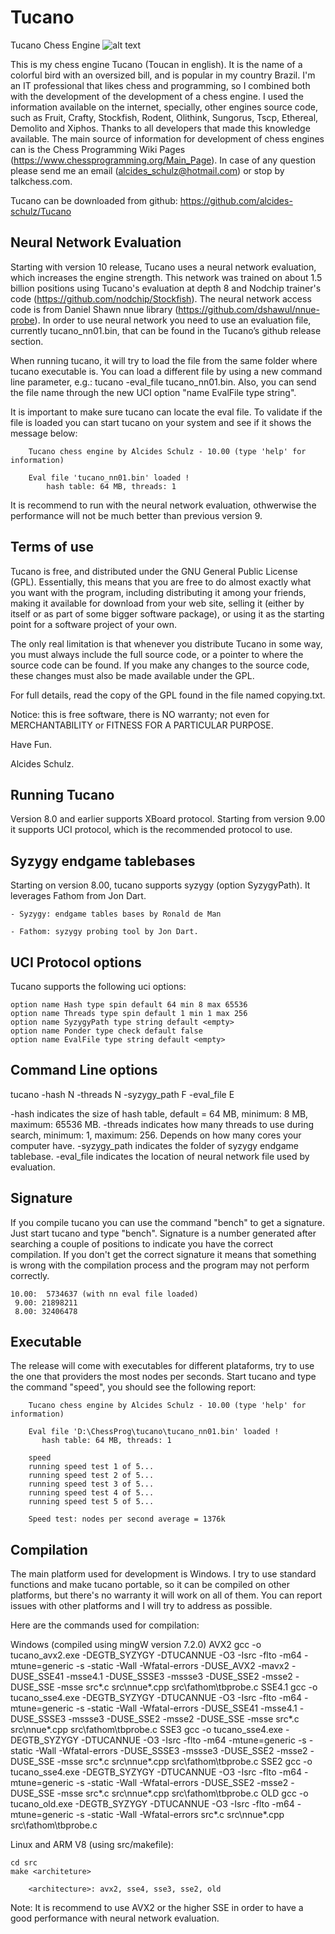 # Tucano
Tucano Chess Engine ![alt text](image/tucano.bmp "Tucano")

This is my chess engine Tucano (Toucan in english). It is the name of a colorful bird with an oversized bill, and is popular in my country Brazil. 
I'm an IT professional that likes chess and programming, so I combined both with the development of the development of a chess engine. 
I used the information available on the internet, specially, other engines source code, such as Fruit, Crafty, Stockfish, Rodent, Olithink, Sungorus, Tscp, Ethereal, Demolito and Xiphos.
Thanks to all developers that made this knowledge available.
The main source of information for development of chess engines can is the Chess Programming Wiki Pages (https://www.chessprogramming.org/Main_Page).
In case of any question please send me an email (alcides_schulz@hotmail.com) or stop by talkchess.com.

Tucano can be downloaded from github: https://github.com/alcides-schulz/Tucano

Neural Network Evaluation
-------------------------
Starting with version 10 release, Tucano uses a neural network evaluation, which increases the engine strength.
This network was trained on about 1.5 billion positions using Tucano's evaluation at depth 8 and Nodchip trainer's code (https://github.com/nodchip/Stockfish).
The neural network access code is from Daniel Shawn nnue library (https://github.com/dshawul/nnue-probe).
In order to use neural network you need to use an evaluation file, currently tucano_nn01.bin, that can be found in the Tucano’s github release section.

When running tucano, it will try to load the file from the same folder where tucano executable is.
You can load a different file by using a new command line parameter, e.g.: tucano -eval_file tucano_nn01.bin.
Also, you can send the file name through the new UCI option "name EvalFile type string".

It is important to make sure tucano can locate the eval file. 
To validate if the file is loaded you can start tucano on your system and see if it shows the message below:
 
        Tucano chess engine by Alcides Schulz - 10.00 (type 'help' for information)

        Eval file 'tucano_nn01.bin' loaded !
            hash table: 64 MB, threads: 1

It is recommend to run with the neural network evaluation, othwerwise the performance will not be much better than previous version 9.

Terms of use
------------
Tucano is free, and distributed under the GNU General Public License (GPL). Essentially, this means that you are free to do almost exactly what you want with the program, including distributing it among your friends, making it available for download from your web site, selling it (either by itself or as part of some bigger software package), or using it as the starting point for a software project of your own.

The only real limitation is that whenever you distribute Tucano in some way, you must always include the full source code, or a pointer to where the source code can be found. If you make any changes to the source code, these changes must also be made available under the GPL.

For full details, read the copy of the GPL found in the file named copying.txt.

Notice: this is free software, there is NO warranty; not even for MERCHANTABILITY or FITNESS FOR A PARTICULAR PURPOSE.

Have Fun.

Alcides Schulz.

Running Tucano
--------------
Version 8.0 and earlier supports XBoard protocol.
Starting from version 9.00 it supports UCI protocol, which is the recommended protocol to use.

Syzygy endgame tablebases
-------------------------
Starting on version 8.00, tucano supports syzygy (option SyzygyPath). It leverages Fathom from Jon Dart.

    - Syzygy: endgame tables bases by Ronald de Man
    
    - Fathom: syzygy probing tool by Jon Dart.
    
    
UCI Protocol options
--------------------
Tucano supports the following uci options:

    option name Hash type spin default 64 min 8 max 65536
    option name Threads type spin default 1 min 1 max 256
    option name SyzygyPath type string default <empty>
    option name Ponder type check default false
    option name EvalFile type string default <empty>

Command Line options
--------------------
tucano -hash N -threads N -syzygy_path F -eval_file E

   -hash indicates the size of hash table, default = 64 MB, minimum: 8 MB, maximum: 65536 MB.
   -threads indicates how many threads to use during search, minimum: 1, maximum: 256. Depends on how many cores your computer have.
   -syzygy_path indicates the folder of syzygy endgame tablebase.
   -eval_file indicates the location of neural network file used by evaluation.
   
Signature
---------
If you compile tucano you can use the command "bench" to get a signature. Just start tucano and type "bench". 
Signature is a number generated after searching a couple of positions to indicate you have the correct compilation. 
If you don't get the correct signature it means that something is wrong with the compilation process and the program may not perform correctly.

    10.00:  5734637 (with nn eval file loaded)
     9.00: 21898211
     8.00: 32406478

 Executable
 ----------
The release will come with executables for different plataforms, try to use the one that providers the most nodes per seconds. 
Start tucano and type the command "speed", you should see the following report:

        Tucano chess engine by Alcides Schulz - 10.00 (type 'help' for information)

        Eval file 'D:\ChessProg\tucano\tucano_nn01.bin' loaded !
           hash table: 64 MB, threads: 1

        speed
        running speed test 1 of 5...
        running speed test 2 of 5...
        running speed test 3 of 5...
        running speed test 4 of 5...
        running speed test 5 of 5...

        Speed test: nodes per second average = 1376k


Compilation
-----------
The main platform used for development is Windows. 
I try to use standard functions and make tucano portable, so it can be compiled on other platforms, but there's no warranty it will work on all of them.
You can report issues with other platforms and I will try to address as possible.

Here are the commands used for compilation:

Windows (compiled using mingW version 7.2.0)
    AVX2
        gcc -o tucano_avx2.exe -DEGTB_SYZYGY -DTUCANNUE -O3 -Isrc -flto -m64 -mtune=generic -s -static -Wall -Wfatal-errors -DUSE_AVX2 -mavx2 -DUSE_SSE41 -msse4.1 -DUSE_SSSE3 -mssse3 -DUSE_SSE2 -msse2 -DUSE_SSE -msse src\*.c src\nnue\*.cpp src\fathom\tbprobe.c
    SSE4.1
        gcc -o tucano_sse4.exe -DEGTB_SYZYGY -DTUCANNUE -O3 -Isrc -flto -m64 -mtune=generic -s -static -Wall -Wfatal-errors -DUSE_SSE41 -msse4.1 -DUSE_SSSE3 -mssse3 -DUSE_SSE2 -msse2 -DUSE_SSE -msse src\*.c src\nnue\*.cpp src\fathom\tbprobe.c
    SSE3
        gcc -o tucano_sse4.exe -DEGTB_SYZYGY -DTUCANNUE -O3 -Isrc -flto -m64 -mtune=generic -s -static -Wall -Wfatal-errors -DUSE_SSSE3 -mssse3 -DUSE_SSE2 -msse2 -DUSE_SSE -msse src\*.c src\nnue\*.cpp src\fathom\tbprobe.c
    SSE2
        gcc -o tucano_sse4.exe -DEGTB_SYZYGY -DTUCANNUE -O3 -Isrc -flto -m64 -mtune=generic -s -static -Wall -Wfatal-errors -DUSE_SSE2 -msse2 -DUSE_SSE -msse src\*.c src\nnue\*.cpp src\fathom\tbprobe.c
    OLD
        gcc -o tucano_old.exe -DEGTB_SYZYGY -DTUCANNUE -O3 -Isrc -flto -m64 -mtune=generic -s -static -Wall -Wfatal-errors src\*.c src\nnue\*.cpp src\fathom\tbprobe.c

Linux and ARM V8 (using src/makefile):

    cd src
    make <architeture>

        <architecture>: avx2, sse4, sse3, sse2, old

Note: It is recommend to use AVX2 or the higher SSE in order to have a good performance with neural network evaluation. 

